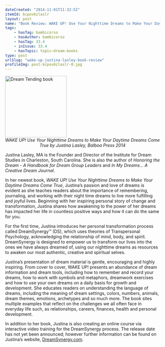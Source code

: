 ```yaml
---
dateCreated: "2014-11-01T11:32:52"
itemId: bcpov6zlaslr
layout: post
name: "Book Review: WAKE UP! Use Your Nighttime Dreams to Make Your Daytime Dreams Come True"
tags:
    - hasTag: bambicorso
    - hasAuthor: bambicorso
    - hasTag: 33.4
    - inIssue: 33.4
    - hasTopic: topic~dream-books
type: post
urlSlug: "wake-up-justina-lasley-book-review"
profileImg: post-bcpov6zlaslr-0.jpg
---
```


<a href="http://www.brownwalker.com/book/1612337260">
<img src="../images/post-bcpov6zlaslr-0.jpg" width="200" height="auto" alt="Dream Tending book"/>
</a>
<!--nopreview--><div style="text-align:center"><i>WAKE UP! Use Your Nighttime Dreams to Make Your Daytime Dreams Come True by Justina Lasley, Balboa Press 2014</i></div><!--/nopreview-->

Justina Lasley, MA is the Founder and Director of the Institute for Dream Studies in Charleston, South Carolina. She is also the author of _Honoring the Dream - A Handbook for Dream Group Leaders_ and _In My Dreams… A Creative Dream Journal_.

In her newest book, _WAKE UP! Use Your Nighttime Dreams to Make Your Daytime Dreams Come True_, Justina’s passion and love of dreams is evident as she teaches readers about the importance of remembering, journaling, and working with their night time dreams to live more fulfilling and joyful lives. Beginning with her inspiring personal story of change and transformation, Justina shares how awakening to the power of her dreams has impacted her life in countless positive ways and how it can do the same for you.

For the first time, Justina introduces her personal transformation process called DreamSynergy™ (DS), which uses theories of Transpersonal Psychology, acknowledging the relationship of mind, body, and spirit. DreamSynergy is designed to empower us to transform our lives into the ones we have always dreamed of, using our nighttime dreams as resources to awaken our most authentic, creative and spiritual selves.

Justina’s presentation of dream material is gentle, encouraging and highly inspiring. From cover to cover, WAKE UP! presents an abundance of dream information and dream tools, including how to remember and record your dreams, how to work with symbols and metaphors, dreamwork exercises and how to use your own dreams on a daily basis for growth and development. She educates readers on understanding the language of dreams, including the meaning of dream settings, colors, numbers, animals, dream themes, emotions, archetypes and so much more. The book sites multiple examples that reflect on the challenges we all often face in everyday life such, as relationships, careers, finances, health and personal development.

In addition to her book, Justina is also creating an online course via interactive video training for the DreamSynergy process. The release date has not yet been announced; however further information can be found on Justina’s website, [DreamSynergy.com](https://dreamsynergy.com/).
